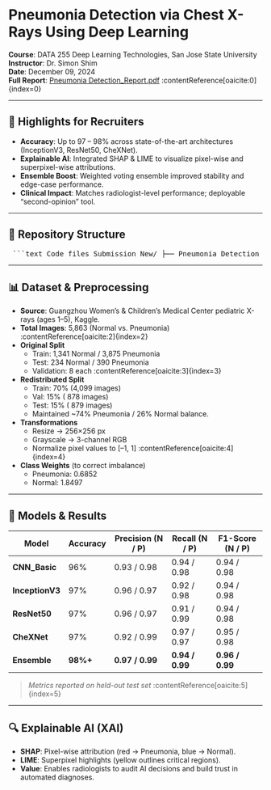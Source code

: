 # Pneumonia Detection via Chest X-Rays Using Deep Learning

**Course**: DATA 255 Deep Learning Technologies, San Jose State University  
**Instructor**: Dr. Simon Shim  
**Date**: December 09, 2024  
**Full Report**: [Pneumonia Detection_Report.pdf](./Pneumonia%20Detection_Report.pdf) :contentReference[oaicite:0]{index=0}  

---

## 🚀 Highlights for Recruiters

- **Accuracy**: Up to 97 – 98% across state-of-the-art architectures (InceptionV3, ResNet50, CheXNet).  
- **Explainable AI**: Integrated SHAP & LIME to visualize pixel-wise and superpixel-wise attributions.  
- **Ensemble Boost**: Weighted voting ensemble improved stability and edge-case performance.  
- **Clinical Impact**: Matches radiologist-level performance; deployable “second-opinion” tool.  

---

## 📁 Repository Structure

<pre lang="markdown"> ```text Code_files_Submission_New/ ├── Pneumonia_Detection_Report.pdf ├── ResNet50/ │ ├── ResnetDLProj_v2.ipynb │ └── Resnet50_model.pth ├── Inception_V3/ │ ├── inception_V2.ipynb │ └── chest_xray_inceptionv3.pth ├── CNN_Basic/ │ ├── CNN_Basic_V2.ipynb │ └── CNN_Basic_best_model.pth ├── CNN_Improved/ │ ├── CNN_Improved_64b_V2.ipynb │ ├── CNN_Improved_16b_32b_V2.ipynb │ └── CNN_improved_best_model.pth ├── CheXNet/ │ ├── chexnet-v2.ipynb │ └── chexnet_model_V2.pth └── Ensemble/ └── X_ray_pneumonia_preprocessing_and_XAI_V4.ipynb ``` </pre>

---

## 📊 Dataset & Preprocessing

- **Source**: Guangzhou Women’s & Children’s Medical Center pediatric X-rays (ages 1–5), Kaggle.  
- **Total Images**: 5,863 (Normal vs. Pneumonia) :contentReference[oaicite:2]{index=2}  
- **Original Split**  
  - Train: 1,341 Normal / 3,875 Pneumonia  
  - Test: 234 Normal / 390 Pneumonia  
  - Validation: 8 each :contentReference[oaicite:3]{index=3}  
- **Redistributed Split**  
  - Train: 70% (4,099 images)  
  - Val: 15% ( 878 images)  
  - Test: 15% ( 879 images)  
  - Maintained ~74% Pneumonia / 26% Normal balance.  
- **Transformations**  
  - Resize → 256×256 px  
  - Grayscale → 3-channel RGB  
  - Normalize pixel values to [–1, 1] :contentReference[oaicite:4]{index=4}  
- **Class Weights** (to correct imbalance)  
  - Pneumonia: 0.6852  
  - Normal:    1.8497  

---

## 🧠 Models & Results

| Model          | Accuracy | Precision (N / P) | Recall (N / P) | F1-Score (N / P) |
| -------------- | -------- | ----------------- | -------------- | ---------------- |
| **CNN_Basic**  | 96%      | 0.93 / 0.98       | 0.94 / 0.98    | 0.94 / 0.98      |
| **InceptionV3**| 97%      | 0.96 / 0.97       | 0.92 / 0.98    | 0.94 / 0.98      |
| **ResNet50**   | 97%      | 0.96 / 0.97       | 0.91 / 0.99    | 0.94 / 0.98      |
| **CheXNet**    | 97%      | 0.92 / 0.99       | 0.97 / 0.97    | 0.95 / 0.98      |
| **Ensemble**   | **98%+** | **0.97 / 0.99**   | **0.94 / 0.99**| **0.96 / 0.99**  |

> *Metrics reported on held-out test set* :contentReference[oaicite:5]{index=5}

---

## 🔍 Explainable AI (XAI)

- **SHAP**: Pixel-wise attribution (red → Pneumonia, blue → Normal).  
- **LIME**: Superpixel highlights (yellow outlines critical regions).  
- **Value**: Enables radiologists to audit AI decisions and build trust in automated diagnoses.  
